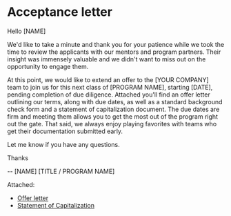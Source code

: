 # Acceptance letter

Hello [NAME]

We'd like to take a minute and thank you for your patience while we took the time to review the applicants with our mentors and program partners.  Their insight was immensely valuable and we didn't want to miss out on the opportunity to engage them.

At this point, we would like to extend an offer to the [YOUR COMPANY] team to join us for this next class of [PROGRAM NAME], starting [DATE], pending completion of due diligence.  Attached you'll find an offer letter outlining our terms, along with due dates, as well as a standard background check form and a statement of capitalization document. The due dates are firm and meeting them allows you to get the most out of the program right out the gate. That said, we always enjoy playing favorites with teams who get their documentation submitted early.

Let me know if you have any questions. 

Thanks

--
[NAME]
[TITLE / PROGRAM NAME]

Attached:
- [Offer letter](/source/documents/pie-offer-letter.doc)
- [Statement of Capitalization](/source/documents/pie-statement-of-capitalization.doc)